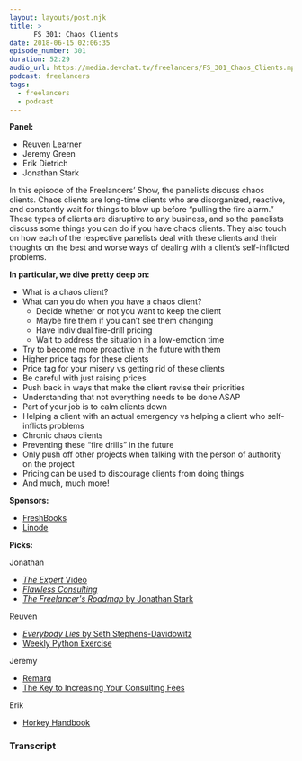 ```yaml
---
layout: layouts/post.njk
title: >
      FS 301: Chaos Clients
date: 2018-06-15 02:06:35
episode_number: 301
duration: 52:29
audio_url: https://media.devchat.tv/freelancers/FS_301_Chaos_Clients.mp3
podcast: freelancers
tags: 
  - freelancers
  - podcast
---
```


 **Panel:**

- Reuven Learner
- Jeremy Green
- Erik Dietrich
- Jonathan Stark

In this episode of the Freelancers’ Show, the panelists discuss chaos clients. Chaos clients are long-time clients who are disorganized, reactive, and constantly wait for things to blow up before “pulling the fire alarm.” These types of clients are disruptive to any business, and so the panelists discuss some things you can do if you have chaos clients. They also touch on how each of the respective panelists deal with these clients and their thoughts on the best and worse ways of dealing with a client’s self-inflicted problems.

**In particular, we dive pretty deep on:**

- What is a chaos client?
- What can you do when you have a chaos client?
  - Decide whether or not you want to keep the client
  - Maybe fire them if you can’t see them changing
  - Have individual fire-drill pricing
  - Wait to address the situation in a low-emotion time
- Try to become more proactive in the future with them
- Higher price tags for these clients
- Price tag for your misery vs getting rid of these clients
- Be careful with just raising prices
- Push back in ways that make the client revise their priorities
- Understanding that not everything needs to be done ASAP
- Part of your job is to calm clients down
- Helping a client with an actual emergency vs helping a client who self-inflicts problems
- Chronic chaos clients
- Preventing these “fire drills” in the future
- Only push off other projects when talking with the person of authority on the project
- Pricing can be used to discourage clients from doing things
- And much, much more!

**Sponsors:**

- [FreshBooks](https://www.freshbooks.com/invoice?ref=11731&utm_source=pbm&utm_medium=affiliate-program&utm_influencer=419364&utm_campaign=podcast-influencers)
- [Linode](https://welcome.linode.com/features-1gb/?gclid=EAIaIQobChMIm5XTx9LC2wIVBx1pCh1PBw3zEAAYASAAEgIJS_D_BwE)

**Picks:**

Jonathan

- [_The Expert_ Video](https://www.youtube.com/watch?v=BKorP55Aqvg)
- [_Flawless Consulting_](https://www.amazon.com/Flawless-Consulting-Guide-Getting-Expertise/dp/0470620749)
- [_The Freelancer's Roadmap_ by Jonathan Stark](https://www.jonathanstark.com/tfr)

Reuven

- [_Everybody Lies_ by Seth Stephens-Davidowitz](https://www.amazon.com/Everybody-Lies-Internet-About-Really/dp/0062390856)
- [Weekly Python Exercise](https://store.lerner.co.il/weekly-python-exercise-next-cohort)

Jeremy

- [Remarq](https://www.remarq.io/)
- [The Key to Increasing Your Consulting Fees](https://www.remarq.io/consulting-value/)

Erik

- [Horkey Handbook](https://horkeyhandbook.com/)


### Transcript


